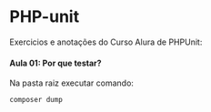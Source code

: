 # PHP-unit
Exercicios e anotações do Curso Alura de PHPUnit:

#### Aula 01: Por que testar?

Na pasta raiz executar comando: </br>
```
composer dump
```
